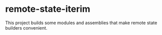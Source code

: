 # remote-state-iterim

This project builds some modules and assemblies that make
remote state builders convenient.

